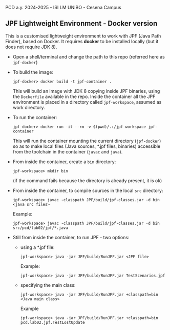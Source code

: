 PCD a.y. 2024-2025 - ISI LM UNIBO - Cesena Campus

## JPF Lightweight Environment - Docker version

This is a customised lightweight environment to work with JPF (Java Path Finder), based on Docker.  It requires **docker** to be installed locally (but it does not require JDK 8).

- Open a shell/terminal and change the path to this repo (referred here as `jpf-docker`)
- To build the image:  

  `jpf-docker> docker build -t jpf-container .`

  This will build an image with JDK 8 copying inside JPF binaries, using the `Dockerfile` available in the repo. Inside the container all the JPF environment is placed in a directory called `jpf-workspace`, assumed as work directory.

- To run the container:

  `jpf-docker> docker run -it --rm -v $(pwd)/.:/jpf-workspace jpf-container`

  This will run the container mounting the current directory (`jpf-docker`) so as to make local files (Java sources, *.jpf files, binaries) accessible from the toolchain in the container (`javac` and `java`). 

- From inside the container, create a `bin` directory:
	
	`jpf-workspace> mkdir bin`

  (if the command fails because the directory is already present, it is ok)
  
- From inside the container, to compile sources in the local `src` directory:

  	`jpf-workspace> javac -classpath JPF/build/jpf-classes.jar -d bin <java src files>`  
	
	Example:  

	`jpf-workspace> javac -classpath JPF/build/jpf-classes.jar -d bin src/pcd/lab02/jpf/*.java`

- Still from inside the container, to run JPF - two options:

	- using a *.jpf file:  
  
		`jpf-workspace> java -jar JPF/build/RunJPF.jar <JPF file>`

		Example:

		`jpf-workspace> java -jar JPF/build/RunJPF.jar TestScenarios.jpf`

	- specifying the main class:  

		`jpf-workspace> java -jar JPF/build/RunJPF.jar +classpath=bin <Java main class>`

		Example

		`jpf-workspace> java -jar JPF/build/RunJPF.jar +classpath=bin pcd.lab02.jpf.TestLostUpdate `

  


